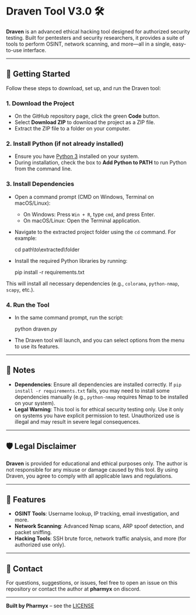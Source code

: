 # Draven Tool V3.0 🛠️

**Draven** is an advanced ethical hacking tool designed for authorized security testing. Built for pentesters and security researchers, it provides a suite of tools to perform OSINT, network scanning, and more—all in a single, easy-to-use interface.

---

## 🚀 Getting Started

Follow these steps to download, set up, and run the Draven tool:

### 1. Download the Project
- On the GitHub repository page, click the green **Code** button.
- Select **Download ZIP** to download the project as a ZIP file.
- Extract the ZIP file to a folder on your computer.

### 2. Install Python (if not already installed)
- Ensure you have [Python 3](https://www.python.org/downloads/) installed on your system.
- During installation, check the box to **Add Python to PATH** to run Python from the command line.

### 3. Install Dependencies
- Open a command prompt (CMD on Windows, Terminal on macOS/Linux):
  - On Windows: Press `Win + R`, type `cmd`, and press Enter.
  - On macOS/Linux: Open the Terminal application.
- Navigate to the extracted project folder using the `cd` command. For example:

  cd path\to\extracted\folder

- Install the required Python libraries by running:

  pip install -r requirements.txt

This will install all necessary dependencies (e.g., `colorama`, `python-nmap`, `scapy`, etc.).

### 4. Run the Tool
- In the same command prompt, run the script:

  python draven.py

- The Draven tool will launch, and you can select options from the menu to use its features.

---

## 📝 Notes
- **Dependencies**: Ensure all dependencies are installed correctly. If `pip install -r requirements.txt` fails, you may need to install some dependencies manually (e.g., `python-nmap` requires Nmap to be installed on your system).
- **Legal Warning**: This tool is for ethical security testing only. Use it only on systems you have explicit permission to test. Unauthorized use is illegal and may result in severe legal consequences.

---

## 🛡️ Legal Disclaimer
**Draven** is provided for educational and ethical purposes only. The author is not responsible for any misuse or damage caused by this tool. By using Draven, you agree to comply with all applicable laws and regulations.

---

## 🌟 Features
- **OSINT Tools**: Username lookup, IP tracking, email investigation, and more.
- **Network Scanning**: Advanced Nmap scans, ARP spoof detection, and packet sniffing.
- **Hacking Tools**: SSH brute force, network traffic analysis, and more (for authorized use only).

---

## 📧 Contact
For questions, suggestions, or issues, feel free to open an issue on this repository or contact the author at **pharmyx** on discord.

---

**Built by Pharmyx** – see the [LICENSE](LICENSE)
